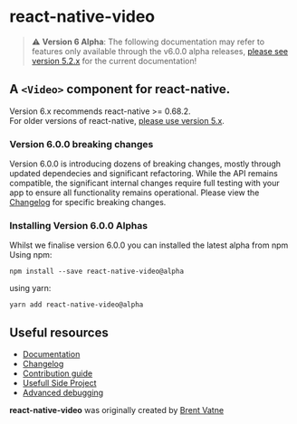# react-native-video

> :warning: **Version 6 Alpha**: The following documentation may refer to features only available through the v6.0.0 alpha releases, [please see version 5.2.x](https://github.com/react-native-video/react-native-video/blob/v5.2.0/README.md) for the current documentation!

## A `<Video>` component for react-native.
Version 6.x recommends react-native >= 0.68.2. 
<br>For older versions of react-native, [please use version 5.x](https://github.com/react-native-video/react-native-video/tree/v5.2.0).

### Version 6.0.0 breaking changes

Version 6.0.0 is introducing dozens of breaking changes, mostly through updated dependecies and significant refactoring. While the API remains compatible, the significant internal changes require full testing with your app to ensure all functionality remains operational. Please view the [Changelog](CHANGELOG.md) for specific breaking changes.

### Installing Version 6.0.0 Alphas
Whilst we finalise version 6.0.0 you can installed the latest alpha from npm
Using npm:
```
npm install --save react-native-video@alpha
```
using yarn:
```
yarn add react-native-video@alpha
```

## Useful resources
- [Documentation](API.md)
- [Changelog](CHANGELOG.md)
- [Contribution guide](CONTRIBUTING.md)
- [Usefull Side Project](./docs/PROJECTS.md)
- [Advanced debugging](./docs/DEBUGGING.md)

**react-native-video** was originally created by [Brent Vatne](https://github.com/brentvatne)
